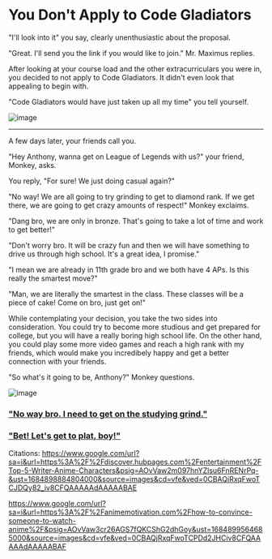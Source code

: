 # You Don't Apply to Code Gladiators

"I'll look into it" you say, clearly unenthusiastic about the proposal. 

"Great. I'll send you the link if you would like to join." Mr. Maximus replies.  

After looking at your course load and the other extracurriculars you were in, you decided to not apply to Code Gladiators. It didn't even look that appealing to begin with.

"Code Gladiators would have just taken up all my time" you tell yourself. 

![image](https://github.com/Dubshott/CAT3Book/assets/55414361/5d50e0e3-03fd-4884-80b7-295778b15b1d)

<hr> 

A few days later, your friends call you. 

"Hey Anthony, wanna get on League of Legends with us?" your friend, Monkey, asks. 

You reply, "For sure! We just doing casual again?" 

"No way! We are all going to try grinding to get to diamond rank. If we get there, we are going to get crazy amounts of respect!" Monkey exclaims. 

"Dang bro, we are only in bronze. That's going to take a lot of time and work to get better!"

"Don't worry bro. It will be crazy fun and then we will have something to drive us through high school. It's a great idea, I promise."

"I mean we are already in 11th grade bro and we both have 4 APs. Is this really the smartest move?" 

"Man, we are literally the smartest in the class. These classes will be a piece of cake! Come on bro, just get on!" 

While contemplating your decision, you take the two sides into consideration. You could try to become more studious and get prepared for college, but you will have a really boring high school life. On the other hand,  you could play some more video games and reach a high rank with my friends, which would make you incredibely happy and get a better connection with your friends. 

"So what's it going to be, Anthony?" Monkey questions. 

![image](https://github.com/Dubshott/CAT3Book/assets/55414361/ac96fa0f-1b6d-4370-b25f-88910d0ba048)

### ["No way bro. I need to get on the studying grind."](/2A.md)

### ["Bet! Let's get to plat, boy!"](/2B.md)


Citations:
https://www.google.com/url?sa=i&url=https%3A%2F%2Fdiscover.hubpages.com%2Fentertainment%2FTop-5-Writer-Anime-Characters&psig=AOvVaw2m097hnYZlsu6FnRENrPq-&ust=1684898884804000&source=images&cd=vfe&ved=0CBAQjRxqFwoTCJDQy82_iv8CFQAAAAAdAAAAABAE

https://www.google.com/url?sa=i&url=https%3A%2F%2Fanimemotivation.com%2Fhow-to-convince-someone-to-watch-anime%2F&psig=AOvVaw3cr26AGS7fQKCShG2dhGoy&ust=1684899564685000&source=images&cd=vfe&ved=0CBAQjRxqFwoTCPDd2JHCiv8CFQAAAAAdAAAAABAF

